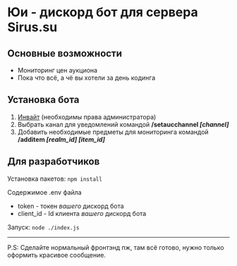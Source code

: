 
# Юи - дискорд бот для сервера Sirus.su

## Основные возможности

- Мониторинг цен аукциона
- Пока что всё, а чё вы хотели за день кодинга

## Установка бота

1) [Инвайт](https://discord.com/api/oauth2/authorize?client_id=1048561255989919795&permissions=8&scope=bot%20applications.commands) (необходимы права администратора)
2) Выбрать канал для уведомлений командой **/setaucchannel *[channel]***
3) Добавить необходимые предметы для мониторинга командой **/additem *[realm_id]* *[item_id]***

## Для разработчиков

Установка пакетов: `npm install`

Содержимое .env файла

- token - токен *вашего* дискорд бота
- client_id - Id клиента *вашего* дискорд бота

Запуск: `node ./index.js`

---

P.S: Сделайте нормальный фронтэнд пж, там всё готово, нужно только оформить красивое сообщение.
